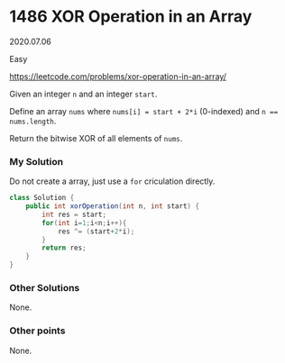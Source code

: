 # 1486 XOR Operation in an Array

2020.07.06

Easy

https://leetcode.com/problems/xor-operation-in-an-array/

Given an integer `n` and an integer `start`.

Define an array `nums` where `nums[i] = start + 2*i` (0-indexed) and `n == nums.length`.

Return the bitwise XOR of all elements of `nums`.

### My Solution

Do not create a array, just use a `for` criculation directly.

```java
class Solution {
    public int xorOperation(int n, int start) {
        int res = start;
        for(int i=1;i<n;i++){
            res ^= (start+2*i);
        }
        return res;
    }
}
```

### Other Solutions

None.

### Other points

None.

